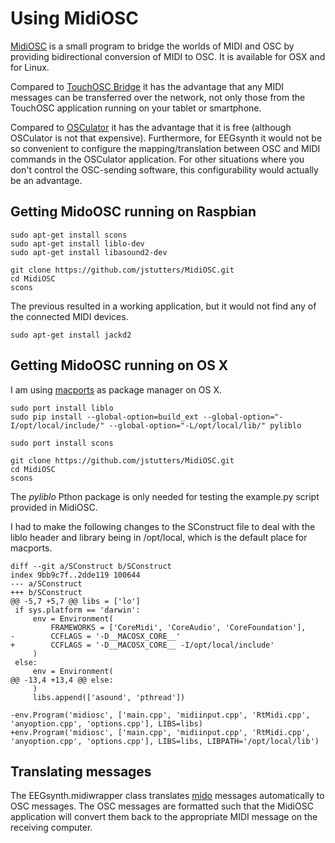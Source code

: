 # Using MidiOSC

[MidiOSC](https://github.com/jstutters/MidiOSC) is a small program to bridge the worlds of MIDI and OSC by providing bidirectional conversion of MIDI to OSC. It is available for OSX and for Linux.

Compared to [TouchOSC Bridge](http://hexler.net/docs/touchosc-getting-started-midi) it has the advantage that any MIDI messages can be transferred over the network, not only those from the TouchOSC application running on your tablet or smartphone.

Compared to [OSCulator](http://www.osculator.net) it has the advantage that it is free (although OSCulator is not that expensive). Furthermore, for EEGsynth it would not be so convenient to configure the mapping/translation between OSC and MIDI commands in the OSCulator application. For other situations where you don't control the OSC-sending software, this configurability would actually be an advantage.

## Getting MidoOSC running on Raspbian

```
sudo apt-get install scons
sudo apt-get install liblo-dev
sudo apt-get install libasound2-dev

git clone https://github.com/jstutters/MidiOSC.git
cd MidiOSC
scons
```

The previous resulted in a working application, but it would not find any of the connected MIDI devices.

```
sudo apt-get install jackd2
```


## Getting MidoOSC running on OS X

I am using [macports](https://www.macports.org) as package manager on OS X.

```
sudo port install liblo
sudo pip install --global-option=build_ext --global-option="-I/opt/local/include/" --global-option="-L/opt/local/lib/" pyliblo

sudo port install scons

git clone https://github.com/jstutters/MidiOSC.git
cd MidiOSC
scons
```

The *pyliblo* Pthon package is only needed for testing the example.py  script provided in MidiOSC.

I had to make the following changes to the SConstruct file to deal with the liblo header and library being in /opt/local, which is the default place for macports.

```
diff --git a/SConstruct b/SConstruct
index 9bb9c7f..2dde119 100644
--- a/SConstruct
+++ b/SConstruct
@@ -5,7 +5,7 @@ libs = ['lo']
 if sys.platform == 'darwin':
     env = Environment(
         FRAMEWORKS = ['CoreMidi', 'CoreAudio', 'CoreFoundation'],
-        CCFLAGS = '-D__MACOSX_CORE__'
+        CCFLAGS = '-D__MACOSX_CORE__ -I/opt/local/include'
     )
 else:
     env = Environment(
@@ -13,4 +13,4 @@ else:
     )
     libs.append(['asound', 'pthread'])

-env.Program('midiosc', ['main.cpp', 'midiinput.cpp', 'RtMidi.cpp', 'anyoption.cpp', 'options.cpp'], LIBS=libs)
+env.Program('midiosc', ['main.cpp', 'midiinput.cpp', 'RtMidi.cpp', 'anyoption.cpp', 'options.cpp'], LIBS=libs, LIBPATH='/opt/local/lib')
```

## Translating messages

The EEGsynth.midiwrapper class translates [mido](https://mido.readthedocs.org/en/latest/) messages automatically to OSC messages. The OSC messages are formatted such that the MidiOSC application will convert them back to the appropriate MIDI message on the receiving computer.
